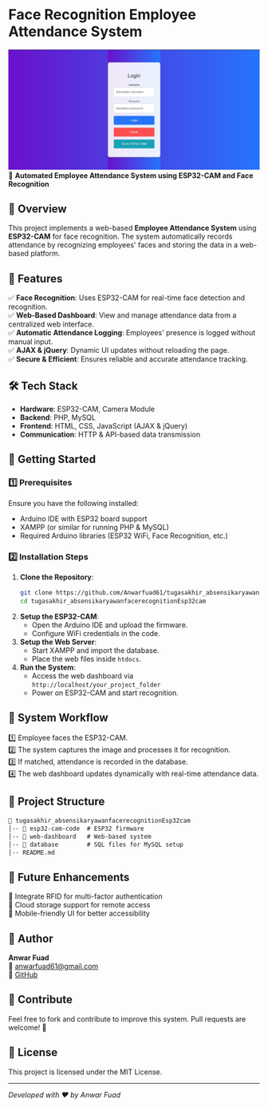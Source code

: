 # Face Recognition Employee Attendance System

![Project Banner](https://github.com/Anwarfuad61/tugasakhir_absensikaryawanfacerecognitionEsp32cam/blob/main/absensikaryawan.JPG)  
🚀 **Automated Employee Attendance System using ESP32-CAM and Face Recognition**

## 📌 Overview
This project implements a web-based **Employee Attendance System** using **ESP32-CAM** for face recognition. The system automatically records attendance by recognizing employees' faces and storing the data in a web-based platform.

## 🎯 Features
✅ **Face Recognition**: Uses ESP32-CAM for real-time face detection and recognition.  
✅ **Web-Based Dashboard**: View and manage attendance data from a centralized web interface.  
✅ **Automatic Attendance Logging**: Employees' presence is logged without manual input.  
✅ **AJAX & jQuery**: Dynamic UI updates without reloading the page.  
✅ **Secure & Efficient**: Ensures reliable and accurate attendance tracking.  

## 🛠️ Tech Stack
- **Hardware**: ESP32-CAM, Camera Module
- **Backend**: PHP, MySQL
- **Frontend**: HTML, CSS, JavaScript (AJAX & jQuery)
- **Communication**: HTTP & API-based data transmission

## 🚀 Getting Started
### 1️⃣ Prerequisites
Ensure you have the following installed:
- Arduino IDE with ESP32 board support
- XAMPP (or similar for running PHP & MySQL)
- Required Arduino libraries (ESP32 WiFi, Face Recognition, etc.)

### 2️⃣ Installation Steps
1. **Clone the Repository**:
   ```bash
   git clone https://github.com/Anwarfuad61/tugasakhir_absensikaryawanfacerecognitionEsp32cam.git
   cd tugasakhir_absensikaryawanfacerecognitionEsp32cam
   ```
2. **Setup the ESP32-CAM**:
   - Open the Arduino IDE and upload the firmware.
   - Configure WiFi credentials in the code.
3. **Setup the Web Server**:
   - Start XAMPP and import the database.
   - Place the web files inside `htdocs`.
4. **Run the System**:
   - Access the web dashboard via `http://localhost/your_project_folder`
   - Power on ESP32-CAM and start recognition.

## 📸 System Workflow
1️⃣ Employee faces the ESP32-CAM.  
2️⃣ The system captures the image and processes it for recognition.  
3️⃣ If matched, attendance is recorded in the database.  
4️⃣ The web dashboard updates dynamically with real-time attendance data.

## 📂 Project Structure
```
📁 tugasakhir_absensikaryawanfacerecognitionEsp32cam
│-- 📂 esp32-cam-code  # ESP32 firmware
│-- 📂 web-dashboard   # Web-based system
│-- 📂 database        # SQL files for MySQL setup
│-- README.md
```

## 📌 Future Enhancements
🔹 Integrate RFID for multi-factor authentication  
🔹 Cloud storage support for remote access  
🔹 Mobile-friendly UI for better accessibility  

## 👤 Author
**Anwar Fuad**  
📧 anwarfuad61@gmail.com  
🔗 [GitHub](https://github.com/Anwarfuad61)

## 🌟 Contribute
Feel free to fork and contribute to improve this system. Pull requests are welcome! 🎉

## 📜 License
This project is licensed under the MIT License.

---
_Developed with ❤️ by Anwar Fuad_

